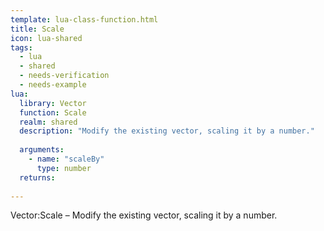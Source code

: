 ```yaml
---
template: lua-class-function.html
title: Scale
icon: lua-shared
tags:
  - lua
  - shared
  - needs-verification
  - needs-example
lua:
  library: Vector
  function: Scale
  realm: shared
  description: "Modify the existing vector, scaling it by a number."
  
  arguments:
    - name: "scaleBy"
      type: number
  returns:
    
---
```


<div class="lua__search__keywords">
Vector:Scale &#x2013; Modify the existing vector, scaling it by a number.
</div>
